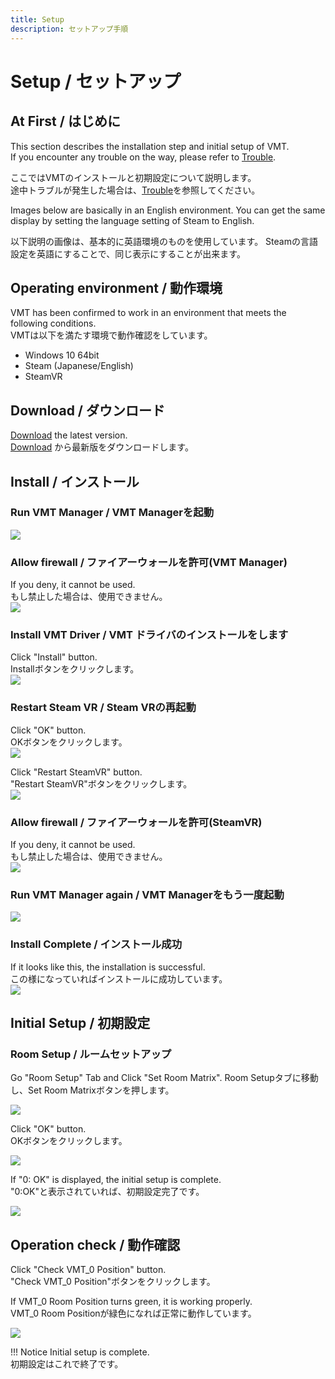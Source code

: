 ```yaml
---
title: Setup
description: セットアップ手順
---
```


# Setup / セットアップ

## At First / はじめに
This section describes the installation step and initial setup of VMT.  
If you encounter any trouble on the way, please refer to [Trouble](trouble.md).   

ここではVMTのインストールと初期設定について説明します。  
途中トラブルが発生した場合は、[Trouble](trouble.md)を参照してください。  

Images below are basically in an English environment.
You can get the same display by setting the language setting of Steam to English. 

以下説明の画像は、基本的に英語環境のものを使用しています。
Steamの言語設定を英語にすることで、同じ表示にすることが出来ます。

## Operating environment / 動作環境
VMT has been confirmed to work in an environment that meets the following conditions.   
VMTは以下を満たす環境で動作確認をしています。  

+ Windows 10 64bit
+ Steam (Japanese/English)
+ SteamVR 

## Download / ダウンロード
[Download](download.md) the latest version.  
[Download](download.md) から最新版をダウンロードします。  

## Install / インストール

### Run VMT Manager / VMT Managerを起動
![](/VirtualMotionTrackerDocument/image/setup1.png)

### Allow firewall / ファイアーウォールを許可(VMT Manager)
If you deny, it cannot be used.   
もし禁止した場合は、使用できません。  
![](/VirtualMotionTrackerDocument/image/setup2.png)

### Install VMT Driver / VMT ドライバのインストールをします
Click "Install" button.  
Installボタンをクリックします。  
![](/VirtualMotionTrackerDocument/image/setup3.png)

### Restart Steam VR / Steam VRの再起動
Click "OK" button.  
OKボタンをクリックします。  
![](/VirtualMotionTrackerDocument/image/setup4.png)

Click "Restart SteamVR" button.  
"Restart SteamVR"ボタンをクリックします。  
![](/VirtualMotionTrackerDocument/image/setup5.png)

### Allow firewall / ファイアーウォールを許可(SteamVR)
If you deny, it cannot be used.   
もし禁止した場合は、使用できません。  
![](/VirtualMotionTrackerDocument/image/setup6.png)

### Run VMT Manager again / VMT Managerをもう一度起動
![](/VirtualMotionTrackerDocument/image/setup1.png)

### Install Complete / インストール成功
If it looks like this, the installation is successful.   
この様になっていればインストールに成功しています。  
![](/VirtualMotionTrackerDocument/image/setup7.png)


## Initial Setup / 初期設定

### Room Setup / ルームセットアップ
Go "Room Setup" Tab and Click "Set Room Matrix".
Room Setupタブに移動し、Set Room Matrixボタンを押します。  

![](/VirtualMotionTrackerDocument/image/setup8.png)

Click "OK" button.  
OKボタンをクリックします。  

![](/VirtualMotionTrackerDocument/image/setup9.png)

If "0: OK" is displayed, the initial setup is complete.   
"0:OK"と表示されていれば、初期設定完了です。  

![](/VirtualMotionTrackerDocument/image/setupA.png)


## Operation check  / 動作確認
Click "Check VMT_0 Position" button.  
"Check VMT_0 Position"ボタンをクリックします。  

If VMT_0 Room Position turns green, it is working properly.   
VMT_0 Room Positionが緑色になれば正常に動作しています。  

![](/VirtualMotionTrackerDocument/image/check1.png)

!!! Notice
    Initial setup is complete.  
    初期設定はこれで終了です。  
